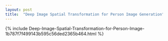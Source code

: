 ```yaml
---
layout: post
title:  "Deep Image Spatial Transformation for Person Image Generation"
---
```

{%	include Deep-Image-Spatial-Transformation-for-Person-Image-1b787f7f499143b595c56ded2365b464.html	%}
